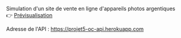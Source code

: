 Simulation d'un site de vente en ligne d'appareils photos argentiques  
👉 [Prévisualisation](https://thibautizard.github.io/book_orinoco/)  
  
Adresse de l'API : https://projet5-oc-api.herokuapp.com

